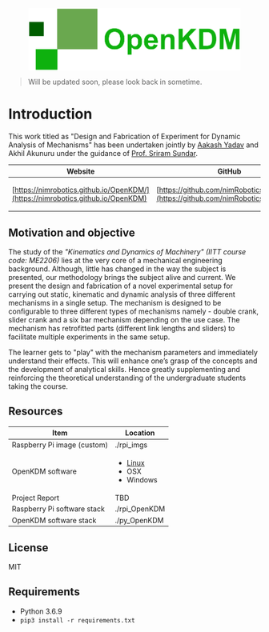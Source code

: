 
<figure align="center">
<img align="center" src="assets/logo/OpenKDM_wide-trans.png" id="logo" alt="logo"/>
</figure>

> Will be updated soon, please look back in sometime.

# Introduction

This work titled as "Design and Fabrication of Experiment for Dynamic Analysis of Mechanisms" has been undertaken jointly by [Aakash Yadav](http://nimrobotics.github.io/) and Akhil Akunuru under the guidance of [Prof. Sriram Sundar](https://iittp.ac.in/dr-sriram-sundar).

|Website| GitHub | YouTube |
|--|--|--|
| [https://nimrobotics.github.io/OpenKDM/](https://nimrobotics.github.io/OpenKDM) | [https://github.com/nimRobotics/OpenKDM](https://github.com/nimRobotics/OpenKDM) |  <ul><li><https://youtu.be/741drZK-4sk></li><li><https://youtu.be/1nqF1lyesHM></li></ul>|


## Motivation and objective

The study of the *"Kinematics and Dynamics of Machinery" (IITT course code: ME2206)* lies at the very core of a mechanical engineering background. Although, little has changed in the way the subject is presented, our methodology brings the subject alive and current. We present the design and fabrication of a novel experimental setup for carrying out static, kinematic and dynamic analysis of three different mechanisms in a single setup. The mechanism is designed to be configurable to three different types of mechanisms namely - double crank, slider crank and a six bar mechanism depending on the use case. The mechanism has retrofitted parts (different link lengths and sliders) to facilitate multiple experiments in the same setup.

The learner gets to "play" with the mechanism parameters and immediately understand their effects. This will enhance one’s grasp of the concepts and the development of analytical skills. Hence greatly supplementing and reinforcing the theoretical understanding of the undergraduate students taking the course.

## Resources

| Item | Location |
|--|--|
|Raspberry Pi image (custom)|./rpi_imgs|
|OpenKDM software|<ul><li>[Linux](https://drive.google.com/file/d/16spkkD5D2bzQwbl58bvUfmCC2IGVPCBq/view?usp=sharing)</li><li>OSX</li><li>Windows</li></ul>|
|Project Report|TBD|
|Raspberry Pi software stack|./rpi_OpenKDM|
|OpenKDM software stack|./py_OpenKDM|

## License
MIT


## Requirements
- Python 3.6.9
- `pip3 install -r requirements.txt`
